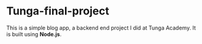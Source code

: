 # Tunga-final-project

This is a simple blog app, a backend end project I did at Tunga Academy. It is built using **Node.js**.
